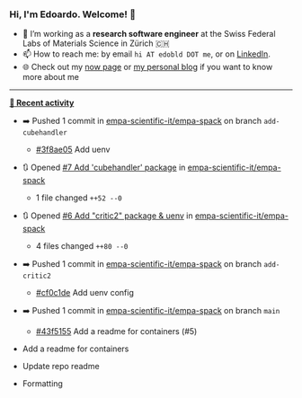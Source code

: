 ### Hi, I'm Edoardo. Welcome! 👋 

- 🔭 I’m working as a **research software engineer** at the Swiss Federal Labs of Materials Science in Zürich 🇨🇭
- 📫 How to reach me: by email `hi AT edobld DOT me`, or on [LinkedIn](https://linkedin.com/in/edobld).
- 🌐 Check out my [now page](https://edoardob.im/now) or [my personal blog](https://blog.edoardob.im) if you want to know more about me

---

**[📰 Recent activity](https://github.com/edoardob90)**
* ➡️ Pushed 1 commit in [empa-scientific-it/empa-spack](https://github.com/empa-scientific-it/empa-spack) on branch `add-cubehandler`
  * [#3f8ae05](https://github.com/empa-scientific-it/empa-spack/commit/3f8ae05) Add uenv
* 🔃 Opened [#7 Add &#39;cubehandler&#39; package](https://github.com/empa-scientific-it/empa-spack/pull/7) in [empa-scientific-it/empa-spack](https://github.com/empa-scientific-it/empa-spack)
  * 1 file changed `++52 --0`
* 🔃 Opened [#6 Add &#34;critic2&#34; package &amp; uenv](https://github.com/empa-scientific-it/empa-spack/pull/6) in [empa-scientific-it/empa-spack](https://github.com/empa-scientific-it/empa-spack)
  * 4 files changed `++80 --0`
* ➡️ Pushed 1 commit in [empa-scientific-it/empa-spack](https://github.com/empa-scientific-it/empa-spack) on branch `add-critic2`
  * [#cf0c1de](https://github.com/empa-scientific-it/empa-spack/commit/cf0c1de) Add uenv config
* ➡️ Pushed 1 commit in [empa-scientific-it/empa-spack](https://github.com/empa-scientific-it/empa-spack) on branch `main`
  * [#43f5155](https://github.com/empa-scientific-it/empa-spack/commit/43f5155) Add a readme for containers (#5)

* Add a readme for containers

* Update repo readme

* Formatting


